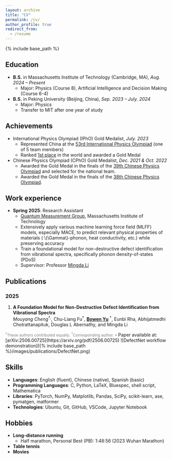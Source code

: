 ```yaml
---
layout: archive
title: "CV"
permalink: /cv/
author_profile: true
redirect_from:
  - /resume
---
```


{% include base_path %}

## Education

* **B.S.** in Massachusetts Institute of Technology (Cambridge, MA), *Aug. 2024 – Present*
  * Major: Physics (Course 8), Artificial Intelligence and Decision Making (Course 6-4)
* **B.S.** in Peking University (Beijing, China), *Sep. 2023 – July. 2024*
  * Major: Physics
  * Transfer to MIT after one year of study

## Achievements

* International Physics Olympiad (IPhO) Gold Medalist, *July. 2023*
  * Represented China at the [53rd International Physics Olympiad](https://international-physics-olympiad2023-tokyo.jp/) (one of 5 team members)
  * Ranked [1st place](https://ipho-unofficial.org/timeline/2023/individual) in the world and awarded a Gold Medal
* Chinese Physics Olympiad (CPhO) Gold Medalist, *Dec. 2021 & Oct. 2022*
  * Awarded the Gold Medal in the finals of the [39th Chinese Physics Olympiad](https://cpho.pku.edu.cn/info/1095/1281.htm) and selected for the national team.
  * Awarded the Gold Medal in the finals of the [38th Chinese Physics Olympiad](https://cpho.pku.edu.cn/info/1086/1270.htm).


## Work experience

* **Spring 2025**: Research Assistant
  * [Quantum Measurement Group](https://qm.mit.edu), Massachusetts Institute of Technology
  * Extensively apply various machine learning force field (MLFF) models, especially MACE, to predict relevant physical properties of materials ( \\(\Gamma\\)-phonon, heat conductivity, etc.) while preserving accuracy
  * Train a foundational model for non-destructive defect identification from vibrational spectra, specifically phonon density-of-states (PDoS)
  * Supervisor: Professor [Mingda Li](https://web.mit.edu/nse/people/faculty/mli.html)

## Publications

### 2025

1. **A Foundation Model for Non-Destructive Defect Identification from Vibrational Spectra** <br>
  *Mouyang Cheng<sup>†,*</sup>, Chu-Liang Fu<sup>†</sup>, <b><u>Bowen Yu</u></b> <sup>†</sup>, Eunbi Rha, Abhijatmedhi Chotrattanapituk, Douglas L Abernathy, and Mingda Li<sup>*</sup>* <br>
  <span style="color: gray; font-size: 12px;">
  <sup>†</sup>These authors contributed equally.
  <sup>*</sup>Corresponding author.
  </span>
  - Paper available at: [arXiv:2506.00725](https://arxiv.org/pdf/2506.00725)
  ![DefectNet workflow demonstration]({% include base_path %}/images/publications/DefectNet.png)

## Skills

* **Languages**: English (fluent), Chinese (native), Spanish (basic)
* **Programming Languages**: C, Python, LaTeX, Bluespec, shell script, Mathematica
*	**Libraries**: PyTorch, NumPy, Matplotlib, Pandas, SciPy, scikit-learn, ase, pymatgen, matformer
*	**Technologies**: Ubuntu, Git, GitHub, VSCode, Jupyter Notebook

## Hobbies

* **Long-distance running**
  * Half marathon, Personal Best (PB): 1:48:56 (2023 Wuhan Marathon)
* **Table tennis**
* **Movies**
  
<!-- Talks
======
  <ul>{% for post in site.talks reversed %}
    {% include archive-single-talk-cv.html  %}
  {% endfor %}</ul> -->
  
<!-- Teaching
======
  <ul>{% for post in site.teaching reversed %}
    {% include archive-single-cv.html %}
  {% endfor %}</ul> -->
  
<!-- Service and leadership
======
* Currently signed in to 43 different slack teams -->
